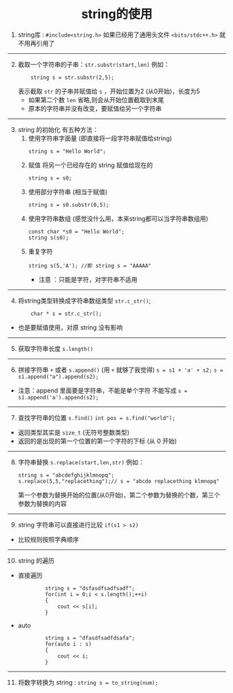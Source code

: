 <h1 style = "text-align:center;">string的使用</h1>

1.  string库 : `#include<string.h>`
    如果已经用了通用头文件 `<bits/stdc++.h>` 就不用再引用了
***
2.  截取一个字符串的子串：`str.substr(start,len)`
    例如：
    ```
        string s = str.substr(2,5);
    ```
    表示截取 `str` 的子串并赋值给 `s` ，开始位置为2 (从0开始)，长度为5
    + 如果第二个数 `len` 省略,则会从开始位置截取到末尾
    + 原本的字符串并没有改变，要赋值给另一个字符串
***
3.  string 的初始化
    有五种方法：
    1. 使用字符串字面量 (即直接将一段字符串赋值给string)
        ``` 
        string s = "Hello World"; 
        ```
    2. 赋值
        将另一个已经存在的 string 赋值给现在的
        ```
        string s = s0;
        ```
    3. 使用部分字符串 (相当于赋值)
        ```
        string s = s0.substr(0,5);
        ```
    4. 使用字符串数组 (感觉没什么用，本来string都可以当字符串数组用)
        ```
        const char *s0 = "Hello World";
        string s(s0);
        ```
    5. 重复字符
        ```
        string s(5,'A'); //即 string s = "AAAAA"
        ```
         + 注意 ：只能是字符，对字符串不适用
***
4.  将string类型转换成字符串数组类型 `str.c_str()`;
    ```
        char * s = str.c_str();
    ```
+ 也是要赋值使用，对原 string 没有影响
***
5.  获取字符串长度 `s.length()`
***
6.  拼接字符串 `+` 或者 `s.append()` (用 `+` 就够了我觉得)
    `s = s1 + 'a' + s2;`
    `s = s1.append("a").append(s2);`
+ 注意：append 里面要是字符串，不能是单个字符
不能写成 `s = s1.append('a').append(s2);`
***
7.  查找字符串的位置 `s.find()`
    `int pos = s.find("world"); `
+ 返回类型其实是 `size_t` (无符号整数类型)
+ 返回的是出现的第一个位置的第一个字符的下标 (从 0 开始)
***
8.  字符串替换 `s.replace(start,len,str)`
    例如：
    ```
    string s = "abcdefghijklmnopq";
    s.replace(5,5,"replacething");// s = "abcde replacething klmnopq"
    ```
    第一个参数为替换开始的位置(从0开始)，第二个参数为替换的个数，第三个参数为替换的内容
***
9.  string 字符串可以直接进行比较
    `if(s1 > s2)`
+ 比较规则按照字典顺序
***
10.  string 的遍历
+ 直接遍历
```
            string s = "dsfasdfsadfsadf";
            for(int i = 0;i < s.length();++i)
            {
                cout << s[i];
            }
```  
+ auto
```
            string s = "dfasdfsadfdsafa";
            for(auto i : s)
            {
                cout << i;
            }
```
***
11.    将数字转换为 string  :  `string s = to_string(num);`
